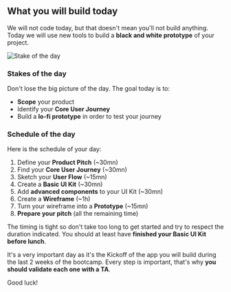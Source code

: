 ## What you will build today

We will not code today, but that doesn't mean you'll not build anything.
Today we will use new tools to build a **black and white prototype** of your project.

![Stake of the day](https://raw.githubusercontent.com/lewagon/fullstack-images/master/frontend/pds_stakes_of_day_2.gif)

### Stakes of the day

Don't lose the big picture of the day. The goal today is to:

- **Scope** your product
- Identify your **Core User Journey**
- Build a **lo-fi prototype** in order to test your journey

### Schedule of the day

Here is the schedule of your day:

1. Define your **Product Pitch** (~30mn)
1. Find your **Core User Journey** (~30mn)
1. Sketch your **User Flow** (~15mn)
1. Create a **Basic UI Kit** (~30mn)
1. Add **advanced components** to your UI Kit (~30mn)
1. Create a **Wireframe** (~1h)
1. Turn your wireframe into a **Prototype** (~15mn)
1. **Prepare your pitch** (all the remaining time)

The timing is tight so don't take too long to get started and try to respect the duration indicated. You should at least have **finished your Basic UI Kit before lunch**.

It's a very important day as it's the Kickoff of the app you will build during the last 2 weeks of the bootcamp. Every step is important, that's why **you should validate each one with a TA**.

Good luck!
